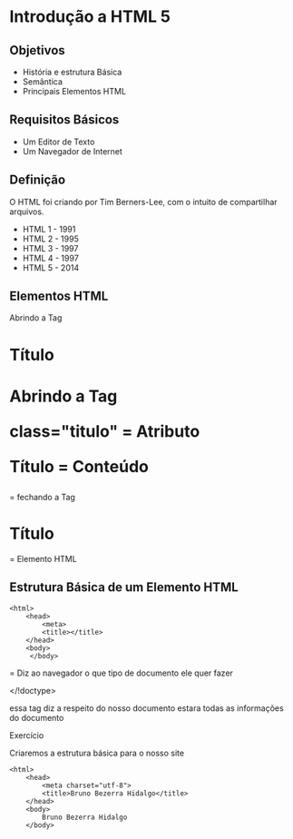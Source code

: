 # Introdução a HTML 5



## Objetivos 



- História e estrutura Básica 
- Semântica 
- Principais Elementos HTML



## Requisitos Básicos



- Um Editor de Texto
- Um Navegador de Internet



## Definição 



O HTML foi criando por Tim Berners-Lee, com o intuito de compartilhar arquivos. 

- HTML 1 - 1991
- HTML 2 - 1995
- HTML 3 - 1997
- HTML 4 - 1997
- HTML 5 - 2014



## Elementos HTML 



Abrindo a Tag 

<h1 class="titulo">Título</h1>

<h1> Abrindo a Tag

class="titulo" = Atributo

Título = Conteúdo

</h1> = fechando a Tag

<h1 class="titulo">Título</h1> = Elemento HTML



## Estrutura Básica de um Elemento HTML 

<!DOCTYPE html>
    <html>
        <head>
            <meta>
            <title></title>
        </head>
        <body>
         </body>
</html>


<!DOCTYPE html> = Diz ao navegador o que tipo de documento ele quer fazer 

</!doctype>

<html> essa tag diz a respeito do nosso documento

<head> estara todas as informações do documento

</head>

Exercício

Criaremos a estrutura básica para o nosso site

<!DOCTYPE html>
    <html>
        <head>
            <meta charset="utf-8">
            <title>Bruno Bezerra Hidalgo</title>
        </head>
        <body>
            Bruno Bezerra Hidalgo
        </body>
</html>






